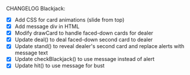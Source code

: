CHANGELOG
Blackjack:
- [x] Add CSS for card animations (slide from top)
- [x] Add message div in HTML
- [x] Modify drawCard to handle faced-down cards for dealer
- [x] Update deal() to deal faced-down second card to dealer
- [x] Update stand() to reveal dealer's second card and replace alerts with message text
- [x] Update checkBlackjack() to use message instead of alert
- [x] Update hit() to use message for bust
